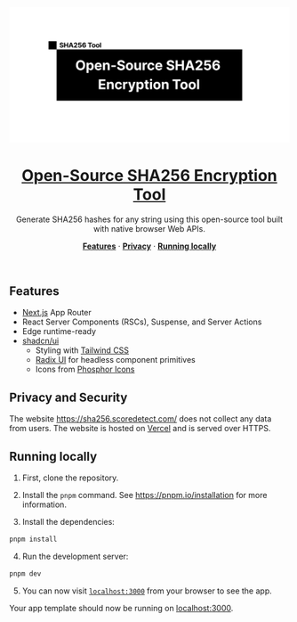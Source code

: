 <a href="https://sha256-encrypt.vercel.app/">
  <img alt="Open-Source SHA256 Encryption Tool" src="./app/readme-intro.png">
  <h1 align="center">Open-Source SHA256 Encryption Tool</h1>
</a>

<p align="center">
  Generate SHA256 hashes for any string using this open-source tool built with native browser Web APIs.
</p>

<p align="center">
  <a href="#features"><strong>Features</strong></a> ·
  <a href="#privacy-and-security"><strong>Privacy</strong></a> ·
  <a href="#running-locally"><strong>Running locally</strong></a>
</p>
<br/>

## Features

- [Next.js](https://nextjs.org) App Router
- React Server Components (RSCs), Suspense, and Server Actions
- Edge runtime-ready
- [shadcn/ui](https://ui.shadcn.com)
  - Styling with [Tailwind CSS](https://tailwindcss.com)
  - [Radix UI](https://radix-ui.com) for headless component primitives
  - Icons from [Phosphor Icons](https://phosphoricons.com)

## Privacy and Security

The website https://sha256.scoredetect.com/ does not collect any data from users. The website is hosted on [Vercel](https://vercel.com) and is served over HTTPS.

## Running locally

1. First, clone the repository.

2. Install the `pnpm` command. See https://pnpm.io/installation for more information.

3. Install the dependencies:

```bash
pnpm install
```

4. Run the development server:

```bash
pnpm dev
```

5. You can now visit [`localhost:3000`](http://localhost:3000) from your browser to see the app.

Your app template should now be running on [localhost:3000](http://localhost:3000/).
